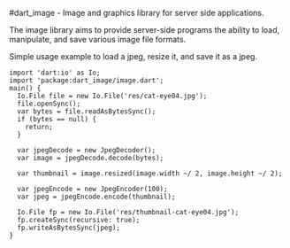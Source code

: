 #dart_image - Image and graphics library for server side applications.

The image library aims to provide server-side programs the ability to load,
manipulate, and save various image file formats.

Simple usage example to load a jpeg, resize it, and save it as a jpeg.

    import 'dart:io' as Io;
    import 'package:dart_image/image.dart';
    main() {
      Io.File file = new Io.File('res/cat-eye04.jpg');
      file.openSync();
      var bytes = file.readAsBytesSync();
      if (bytes == null) {
        return;
      }
    
      var jpegDecode = new JpegDecoder();
      var image = jpegDecode.decode(bytes);
    
      var thumbnail = image.resized(image.width ~/ 2, image.height ~/ 2);
    
      var jpegEncode = new JpegEncoder(100);
      var jpeg = jpegEncode.encode(thumbnail);
    
      Io.File fp = new Io.File('res/thumbnail-cat-eye04.jpg');
      fp.createSync(recursive: true);
      fp.writeAsBytesSync(jpeg);
    }
